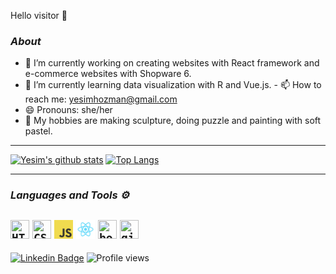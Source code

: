 Hello visitor :wave: 
### <i>About</i> 
- 🔭 I’m currently working on creating websites with React framework and e-commerce websites with Shopware 6.
- 🌱 I’m currently learning data visualization with R and Vue.js. - 📫 How to reach me: yesimhozman@gmail.com 
- 😄 Pronouns: she/her 
- :art: My hobbies are making sculpture, doing puzzle and painting with soft pastel.

---------------------------------------------------------------------------------------------------------------------------------------------------------------------------------
[![Yesim's github stats](https://github-readme-stats.vercel.app/api?username=yesimhozman&theme=material-palenight&count_private=true&hide=contribs)](https://github.com/yesimhozman/github-readme-stats) 
[![Top Langs](https://github-readme-stats.vercel.app/api/top-langs/?username=yesimhozman&theme=material-palenight&hide=Jupyter&layout=compact)](https://github.com/yesimhozman/github-readme-stats)

---------------------------------------------------------------------------------------------------------------------------------------------------------------------------------
### <i>Languages and Tools ⚙</i> 
<code><img width="30px" height="30" src="https://cdn-icons-png.flaticon.com/512/1216/1216733.png" title="HTML5"></code> <code><img width="30px" height="30" src="https://icon-library.com/images/css3-icon/css3-icon-28.jpg" title="CSS3"></code> <code><img width="30px" height="30" src="https://raw.githubusercontent.com/github/explore/80688e429a7d4ef2fca1e82350fe8e3517d3494d/topics/javascript/javascript.png" title="javascript"></code> <code><img width="30px" height="30" src="https://raw.githubusercontent.com/github/explore/80688e429a7d4ef2fca1e82350fe8e3517d3494d/topics/react/react.png" title="react"></code> <code><img width="30px" height="30" src="https://raw.githubusercontent.com/jmnote/z-icons/master/svg/bootstrap.svg" title="bootstrap"></code> <code><img width="30px" height="30" src="https://upload.wikimedia.org/wikipedia/commons/thumb/3/3f/Git_icon.svg/1024px-Git_icon.svg.png" title="git"></code>
--------------------------------------------------------------------------------------------------------------------------------------------------------------------------------- 
[![Linkedin Badge](https://img.shields.io/badge/-yesimhozman-darkblue?style=flat-square&logo=Linkedin&logoColor=white&link=https://www.linkedin.com/in/yesimhozman//)](https://www.linkedin.com/in/yesimhozman/) 
![Profile views](https://gpvc.arturio.dev/yesimhozman)
